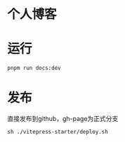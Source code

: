 # 个人博客

# 运行

```
pnpm run docs:dev
```

# 发布

直接发布到github，gh-page为正式分支

```
sh ./vitepress-starter/deploy.sh
```